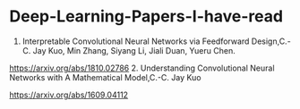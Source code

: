 # Deep-Learning-Papers-I-have-read

1. Interpretable Convolutional Neural Networks via Feedforward Design,C.-C. Jay Kuo, Min Zhang, Siyang Li, Jiali Duan, Yueru Chen.

https://arxiv.org/abs/1810.02786
2. Understanding Convolutional Neural Networks with A Mathematical Model,C.-C. Jay Kuo

https://arxiv.org/abs/1609.04112
